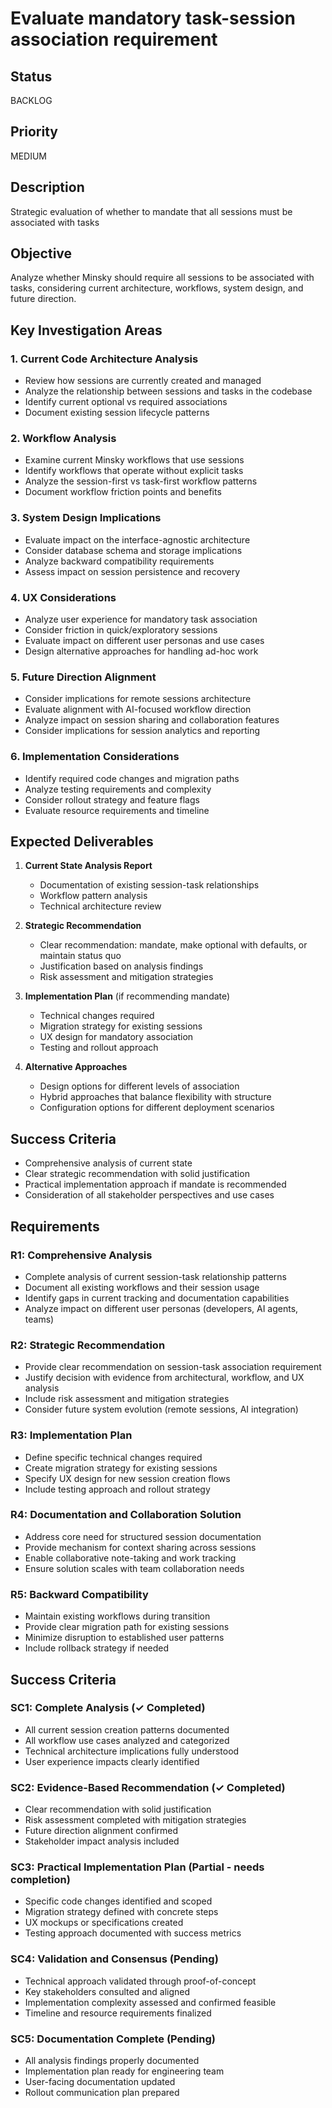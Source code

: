 # Evaluate mandatory task-session association requirement

## Status

BACKLOG

## Priority

MEDIUM

## Description

Strategic evaluation of whether to mandate that all sessions must be associated with tasks

## Objective
Analyze whether Minsky should require all sessions to be associated with tasks, considering current architecture, workflows, system design, and future direction.

## Key Investigation Areas

### 1. Current Code Architecture Analysis
- Review how sessions are currently created and managed
- Analyze the relationship between sessions and tasks in the codebase
- Identify current optional vs required associations
- Document existing session lifecycle patterns

### 2. Workflow Analysis
- Examine current Minsky workflows that use sessions
- Identify workflows that operate without explicit tasks
- Analyze the session-first vs task-first workflow patterns
- Document workflow friction points and benefits

### 3. System Design Implications
- Evaluate impact on the interface-agnostic architecture
- Consider database schema and storage implications
- Analyze backward compatibility requirements
- Assess impact on session persistence and recovery

### 4. UX Considerations
- Analyze user experience for mandatory task association
- Consider friction in quick/exploratory sessions
- Evaluate impact on different user personas and use cases
- Design alternative approaches for handling ad-hoc work

### 5. Future Direction Alignment
- Consider implications for remote sessions architecture
- Evaluate alignment with AI-focused workflow direction
- Analyze impact on session sharing and collaboration features
- Consider implications for session analytics and reporting

### 6. Implementation Considerations
- Identify required code changes and migration paths
- Analyze testing requirements and complexity
- Consider rollout strategy and feature flags
- Evaluate resource requirements and timeline

## Expected Deliverables

1. **Current State Analysis Report**
   - Documentation of existing session-task relationships
   - Workflow pattern analysis
   - Technical architecture review

2. **Strategic Recommendation**
   - Clear recommendation: mandate, make optional with defaults, or maintain status quo
   - Justification based on analysis findings
   - Risk assessment and mitigation strategies

3. **Implementation Plan** (if recommending mandate)
   - Technical changes required
   - Migration strategy for existing sessions
   - UX design for mandatory association
   - Testing and rollout approach

4. **Alternative Approaches**
   - Design options for different levels of association
   - Hybrid approaches that balance flexibility with structure
   - Configuration options for different deployment scenarios

## Success Criteria
- Comprehensive analysis of current state
- Clear strategic recommendation with solid justification
- Practical implementation approach if mandate is recommended
- Consideration of all stakeholder perspectives and use cases

## Requirements

### R1: Comprehensive Analysis
- Complete analysis of current session-task relationship patterns
- Document all existing workflows and their session usage
- Identify gaps in current tracking and documentation capabilities
- Analyze impact on different user personas (developers, AI agents, teams)

### R2: Strategic Recommendation
- Provide clear recommendation on session-task association requirement
- Justify decision with evidence from architectural, workflow, and UX analysis
- Include risk assessment and mitigation strategies
- Consider future system evolution (remote sessions, AI integration)

### R3: Implementation Plan
- Define specific technical changes required
- Create migration strategy for existing sessions
- Specify UX design for new session creation flows
- Include testing approach and rollout strategy

### R4: Documentation and Collaboration Solution
- Address core need for structured session documentation
- Provide mechanism for context sharing across sessions
- Enable collaborative note-taking and work tracking
- Ensure solution scales with team collaboration needs

### R5: Backward Compatibility
- Maintain existing workflows during transition
- Provide clear migration path for existing sessions
- Minimize disruption to established user patterns
- Include rollback strategy if needed

## Success Criteria

### SC1: Complete Analysis (✓ Completed)
- All current session creation patterns documented
- All workflow use cases analyzed and categorized
- Technical architecture implications fully understood
- User experience impacts clearly identified

### SC2: Evidence-Based Recommendation (✓ Completed)
- Clear recommendation with solid justification
- Risk assessment completed with mitigation strategies
- Future direction alignment confirmed
- Stakeholder impact analysis included

### SC3: Practical Implementation Plan (Partial - needs completion)
- Specific code changes identified and scoped
- Migration strategy defined with concrete steps
- UX mockups or specifications created
- Testing approach documented with success metrics

### SC4: Validation and Consensus (Pending)
- Technical approach validated through proof-of-concept
- Key stakeholders consulted and aligned
- Implementation complexity assessed and confirmed feasible
- Timeline and resource requirements finalized

### SC5: Documentation Complete (Pending)
- All analysis findings properly documented
- Implementation plan ready for engineering team
- User-facing documentation updated
- Rollout communication plan prepared
